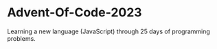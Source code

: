 # Advent-Of-Code-2023

Learning a new language (JavaScript) through 25 days of programming problems.
